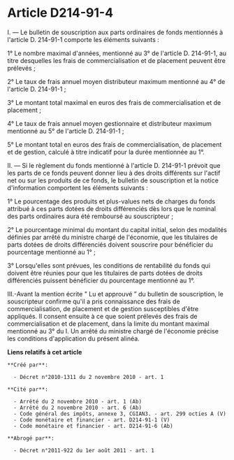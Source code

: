 # Article D214-91-4

I. ― Le bulletin de souscription aux parts ordinaires de fonds mentionnés à l'article D. 214-91-1 comporte les éléments
suivants : 

1° Le nombre maximal d'années, mentionné au 3° de l'article D. 214-91-1, au titre desquelles les frais de commercialisation
et de placement peuvent être prélevés ; 

2° Le taux de frais annuel moyen distributeur maximum mentionné au 4° de l'article D. 214-91-1 ; 

3° Le montant total maximal en euros des frais de commercialisation et de placement ; 

4° Le taux de frais annuel moyen gestionnaire et distributeur maximum mentionné au 5° de l'article D. 214-91-1 ; 

5° Le montant total en euros des frais de commercialisation, de placement et de gestion, calculé à titre indicatif pour la
durée mentionnée au 1°. 

II. ― Si le règlement du fonds mentionné à l'article D. 214-91-1 prévoit que les parts de ce fonds peuvent donner lieu à des
droits différents sur l'actif net ou sur les produits de ce fonds, le bulletin de souscription et la notice d'information
comportent les éléments suivants : 

1° Le pourcentage des produits et plus-values nets de charges du fonds attribué à ces parts dotées de droits différenciés dès
lors que le nominal des parts ordinaires aura été remboursé au souscripteur ; 

2° Le pourcentage minimal du montant du capital initial, selon des modalités définies par arrêté du ministre chargé de
l'économie, que les titulaires de parts dotées de droits différenciés doivent souscrire pour bénéficier du pourcentage
mentionné au 1° ; 

3° Lorsqu'elles sont prévues, les conditions de rentabilité du fonds qui doivent être réunies pour que les titulaires de
parts dotées de droits différenciés puissent bénéficier du pourcentage mentionné au 1°. 

III.-Avant la mention écrite " Lu et approuvé ” du bulletin de souscription, le souscripteur confirme qu'il a pris
connaissance des frais de commercialisation, de placement et de gestion susceptibles d'être appliqués. Il consent ensuite à
ce que soient prélevés des frais de commercialisation et de placement, dans la limite du montant maximal mentionné au 3° du
I. Un arrêté du ministre chargé de l'économie précise les conditions d'application du présent alinéa.

**Liens relatifs à cet article**

	**Créé par**:

	  - Décret n°2010-1311 du 2 novembre 2010 - art. 1

	**Cité par**:

	  - Arrêté du 2 novembre 2010 - art. 1 (Ab)
	  - Arrêté du 2 novembre 2010 - art. 6 (Ab)
	  - Code général des impôts, annexe 3, CGIAN3. - art. 299 octies A (V)
	  - Code monétaire et financier - art. D214-91-1 (V)
	  - Code monétaire et financier - art. D214-91-6 (Ab)

	**Abrogé par**:

	  - Décret n°2011-922 du 1er août 2011 - art. 1
